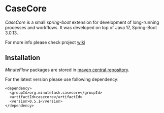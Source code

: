# CaseCore

*CaseCore* is a small *spring-boot* extension for development of long-running processes and workflows.
It was developed on top of Java 17, Spring-Boot 3.0.13.

For more info please check project [wiki](https://github.com/jan-komrska/casecore/wiki)

## Installation

*MinuteFlow* packages are stored in [maven central repository](https://repo1.maven.org/maven2/org/minutetask/casecore/casecore/).

For the latest version please use following dependency:
```
<dependency>
  <groupId>org.minutetask.casecore</groupId>
  <artifactId>casecore</artifactId>
  <version>0.5.1</version>
</dependency>
```

